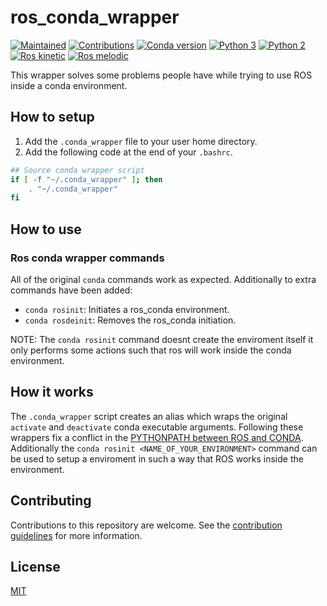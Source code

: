 # ros_conda_wrapper

[![Maintained](https://img.shields.io/badge/Maintained%3F-yes-green)](https://github.com/rickstaa/ros_conda_wrapper/pulse)
[![Contributions](https://img.shields.io/badge/contributions-welcome-orange.svg)](https://github.com/rickstaa/ros_conda_wrapper/blob/master/contributing.md)
[![Conda version](https://img.shields.io/badge/conda-%3D%3E4.4-blue)](https://conda.io/en/latest/)
[![Python 3](https://img.shields.io/badge/python%203-3.7%20%7C%203.6%20%7C%203.5-green.svg)](https://www.python.org/)
[![Python 2](https://img.shields.io/badge/python%202-2.7%20%7C%202.6%20%7C%202.5-green.svg)](https://www.python.org/)
[![Ros kinetic](https://img.shields.io/badge/ROS%20Kinetic-recommended-brightgreen.svg)](https://wiki.ros.org/kinetic)
[![Ros melodic](https://img.shields.io/badge/ROS%20Melodic-not%20tested-yellow.svg)](https://wiki.ros.org/melodic)

This wrapper solves some problems people have while trying to use ROS inside a conda environment.

## How to setup

1.  Add the `.conda_wrapper` file to your user home directory.
2.  Add the following code at the end of your `.bashrc`.

```bash
## Source conda wrapper script
if [ -f "~/.conda_wrapper" ]; then
    . "~/.conda_wrapper"
fi
```

## How to use

### Ros conda wrapper commands

All of the original `conda` commands work as expected. Additionally to extra commands have been added:

- `conda rosinit`: Initiates a ros_conda environment.
- `conda rosdeinit`: Removes the ros_conda initiation.

NOTE: The `conda rosinit` command doesnt create the enviroment itself it only performs some actions such that ros will work inside the conda environment.

## How it works

The `.conda_wrapper` script creates an alias which wraps the original `activate` and `deactivate` conda executable arguments. Following these wrappers fix a conflict in the [PYTHONPATH between ROS and CONDA](https://answers.ros.org/question/256886/conflict-anaconda-vs-ros-catking_pkg-not-found/). Additionally the `conda rosinit <NAME_OF_YOUR_ENVIRONMENT>` command can be used to setup a enviroment in such a way that ROS works inside the environment.

## Contributing

Contributions to this repository are welcome. See the [contribution guidelines](https://github.com/rickstaa/ros_conda_wrapper/blob/master/contributing.md) for more information.

## License

[MIT](https://github.com/rickstaa/ros_conda_wrapper/blob/master/LICENSE)
